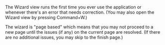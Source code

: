 The Wizard view runs the first time you ever use the application or whenever there's an error that needs correction. (You may also open the Wizard view by pressing Command+W.)

The wizard is "page based" which means that you may not proceed to a new page until the issues (if any) on the current page are resolved. (If there are no additional issues, you may skip to the finish page.)

